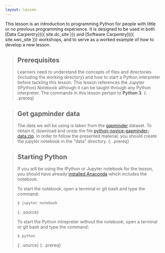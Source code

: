 ```yaml
---
layout: lesson
---
```

This lesson is an introduction to programming Python for people with little or no previous programming experience.
It is designed to be used in both [Data Carpentry]({{ site.dc_site }}) and [Software Carpentry]({{ site.swc_site }}) workshops,
and to serve as a worked example of how to develop a new lesson.

> ## Prerequisites
>
> Learners need to understand the concepts of files and directories
> (including the working directory) and how to start a Python
> interpreter before tackling this lesson. This lesson references the Jupyter (IPython)
> Notebook although it can be taught through any Python interpreter.
> The commands in this lesson pertain to **Python 3**.
{: .prereq}

> ## Get gapminder data
> The data we will be using is taken from the [gapminder](gapminder.org) dataset.
> To obtain it, download and unzip the file [python-novice-gapminder-data.zip](python-novice-gapminder-data.zip).
> In order to follow the presented material, you should create the jupyter notebook in the "data" directory.
{: .prereq}

> ## Starting Python
>
> If you will be using the IPython or Jupyter notebook for the lesson,
> you should have already
> [installed Anaconda](http://swcarpentry.github.io/workshop-template/#setup)
> which includes the notebook.
>
> To start the notebook, open a terminal or git bash and type the command:
>
> ~~~
> $ jupyter notebook
> ~~~
>{: .source}
>
> To start the Python intrepreter without the notebook, open a terminal or git bash and type the command:
>
> ~~~
> $ python
> ~~~
>{: .source}
{: .prereq}
